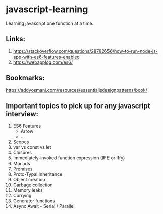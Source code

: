 # javascript-learning
Learning javascript one function at a time.


## Links:
1. https://stackoverflow.com/questions/28782656/how-to-run-node-js-app-with-es6-features-enabled
2. https://webapplog.com/es6/

## Bookmarks:
  https://addyosmani.com/resources/essentialjsdesignpatterns/book/


## Important topics to pick up for any javascript interview:

  1.  ES6 Features 
      -   Arrow
      -   ...
  2.  Scopes
  3.  var vs const vs let
  4.  Closures
  5.  Immediately-invoked function expression (IIFE or Iffy)
  6.  Monads
  7.  Promises
  8.  Proto-Typal Inheritance
  9.  Object creation
  10. Garbage collection
  11. Memory leaks
  12. Currying
  13. Generator functions
  14. Async Await - Serial / Parallel
 
